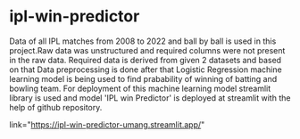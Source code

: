 # ipl-win-predictor
Data of all IPL matches from 2008 to 2022 and ball by ball is used in this project.Raw data was unstructured and required columns were not present in the raw data. Required data is derived from given 2 datasets and based on that Data preprocessing is done after that Logistic Regression machine learning model is being used to find prabability of winning of batting and bowling team. For deployment of this machine learning model streamlit library is used and model 'IPL win Predictor' is deployed at streamlit with the help of github repository.

link="https://ipl-win-predictor-umang.streamlit.app/"
